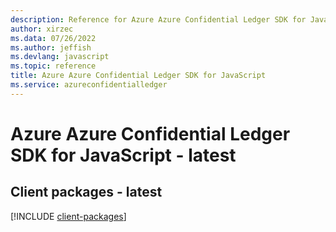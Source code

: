 ```yaml
---
description: Reference for Azure Azure Confidential Ledger SDK for JavaScript
author: xirzec
ms.data: 07/26/2022
ms.author: jeffish
ms.devlang: javascript
ms.topic: reference
title: Azure Azure Confidential Ledger SDK for JavaScript
ms.service: azureconfidentialledger
---
```

# Azure Azure Confidential Ledger SDK for JavaScript - latest

## Client packages - latest
[!INCLUDE [client-packages](azure-confidential-ledger-client-index.md)]